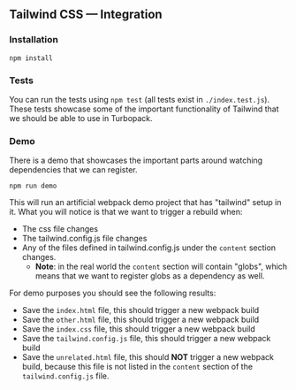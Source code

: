 ## Tailwind CSS — Integration

### Installation

```
npm install
```

### Tests

You can run the tests using `npm test` (all tests exist in `./index.test.js`).
These tests showcase some of the important functionality of Tailwind that we should be able to use
in Turbopack.

### Demo

There is a demo that showcases the important parts around watching dependencies that we can
register.

```
npm run demo
```

This will run an artificial webpack demo project that has "tailwind" setup in it.
What you will notice is that we want to trigger a rebuild when:

- The css file changes
- The tailwind.config.js file changes
- Any of the files defined in tailwind.config.js under the `content` section changes.
  - **Note**: in the real world the `content` section will contain "globs", which means that we want to register globs as a dependency as well.

For demo purposes you should see the following results:
- Save the `index.html` file, this should trigger a new webpack build
- Save the `other.html` file, this should trigger a new webpack build
- Save the `index.css` file, this should trigger a new webpack build
- Save the `tailwind.config.js` file, this should trigger a new webpack build
- Save the `unrelated.html` file, this should **NOT** trigger a new webpack build, because this file is not listed in the `content` section of the `tailwind.config.js` file. 


